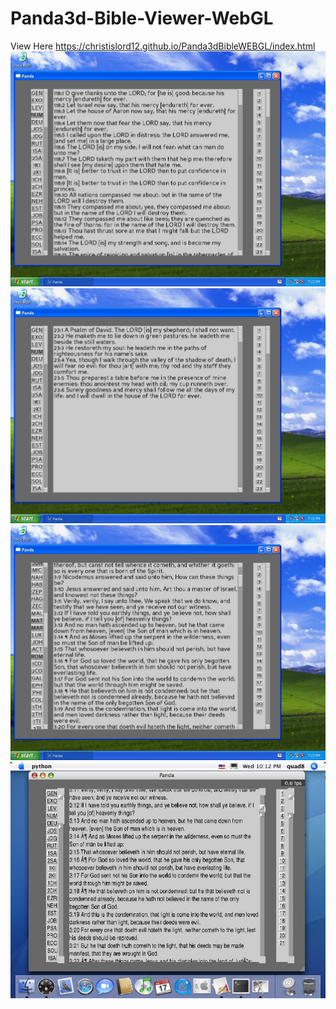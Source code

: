 # Panda3d-Bible-Viewer-WebGL
View Here https://christislord12.github.io/Panda3dBibleWEBGL/index.html
![Alt text](screenshot1.jpg?raw=true "Screenshot")
![Alt text](screenshot2.jpg?raw=true "Screenshot")
![Alt text](screenshot3.jpg?raw=true "Screenshot")
![Alt text](screenshot4.jpg?raw=true "Screenshot")
